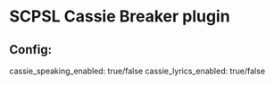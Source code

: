 # SCPSL Cassie Breaker plugin

## Config:
cassie_speaking_enabled: true/false
cassie_lyrics_enabled: true/false